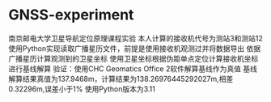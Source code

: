 # GNSS-experiment

南京邮电大学卫星导航定位原理课程实验
本人计算的接收机代号为测站3和测站12
使用Python实现读取广播星历文件，前提是使用接收机观测过并将数据导出
依据广播星历计算观测到的卫星坐标
使用卫星坐标根据伪距单点定位计算接收机坐标
进行基线解算
验证：使用CHC Geomatics Office 2软件解算基线作为真值
基线解算结果真值为137.9468m，计算结果为138.26976445292027m,相差0.32296m,误差小于1%
使用Python版本为3.11
